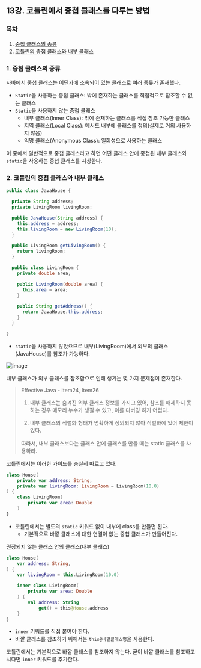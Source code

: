## 13강. 코틀린에서 중첩 클래스를 다루는 방법

### 목차

1. [중첩 클래스의 종류](#1-중첩-클래스의-종류)
2. [코틀린의 중첩 클래스와 내부 클래스](#2-코틀린의-중첩-클래스와-내부-클래스)

### 1. 중첩 클래스의 종류

자바에서 중첩 클래스는 어딘가에 소속되어 있는 클래스로 여러 종류가 존재했다.

- `Static`을 사용하는 중첩 클래스: 밖에 존재하는 클래스를 직접적으로 참조할 수 없는 클래스
- `Static`을 사용하지 않는 중첩 클래스
  - 내부 클래스(Inner Class): 밖에 존재하는 클래스를 직접 참조 가능한 클래스
  - 지역 클래스(Local Class): 메서드 내부에 클래스를 정의(실제로 거의 사용하지 않음)
  - 익명 클래스(Anonymous Class): 일회성으로 사용하는 클래스

이 중에서 일반적으로 중첩 클래스라고 하면 어떤 클래스 안에 중첩된 내부 클래스와 `static`을 사용하는 중첩 클래스를 지칭한다. 

### 2. 코틀린의 중첩 클래스와 내부 클래스

```java
public class JavaHouse {

  private String address;
  private LivingRoom livingRoom;

  public JavaHouse(String address) {
    this.address = address;
    this.livingRoom = new LivingRoom(10);
  }

  public LivingRoom getLivingRoom() {
    return livingRoom;
  }

  public class LivingRoom {
    private double area;

    public LivingRoom(double area) {
      this.area = area;
    }

    public String getAddress() {
      return JavaHouse.this.address;
    }
  }

}
```
- `static`을 사용하지 않았으므로 내부(LivingRoom)에서 외부의 클래스(JavaHouse)를 참조가 가능하다.

![image](https://github.com/yoon-youngjin/java-to-kotlin-starter-guide/assets/83503188/596a2e3e-e270-4b6a-a9bb-f802b90a9c32)

내부 클래스가 외부 클래스를 참조함으로 인해 생기는 몇 가지 문제점이 존재한다.

> Effective Java - Item24, Item26
>
> 1. 내부 클래스는 숨겨진 외부 클래스 정보를 가지고 있어, 참조를 해제하지 못하는 경우 메모리 누수가 생길 수 있고, 이를 디버깅 하기 어렵다.
>
> 2. 내부 클래스의 직렬화 형태가 명확하게 정의되지 않아 직렬화에 있어 제한이 있다.
>
> 따라서, 내부 클래스보다는 클래스 안에 클래스를 만들 때는 static 클래스를 사용하라.

코틀린에서는 이러한 가이드를 충실히 따르고 있다.

```kotlin
class House(
    private var address: String,
    private var livingRoom: LivingRoom = LivingRoom(10.0)
) {
    class LivingRoom(
        private var area: Double
    )
}
```
- 코틀린에서는 별도의 `static` 키워드 없이 내부에 class를 만들면 된다.
  - 기본적으로 바깥 클래스에 대한 연결이 없는 중첩 클래스가 만들어진다.

권장되지 않는 클래스 안의 클래스(내부 클래스)

```kotlin
class House(
    var address: String,
) {
    var livingRoom = this.LivingRoom(10.0)

    inner class LivingRoom(
        private var area: Double
    ) {
        val address: String
            get() = this@House.address
    }
}

```
- `inner` 키워드를 직접 붙여야 한다.
- 바깥 클래스를 참조하기 위해서는 `this@바깔클래스명`을 사용한다.

코틀린에서는 기본적으로 바깥 클래스를 참조하지 않는다. 굳이 바깥 클래스를 참조하고 시다면 `inner` 키워드를 추가한다.
